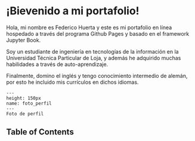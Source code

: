 # ¡Bievenido a mi portafolio!

Hola, mi nombre es Federico Huerta y este es mi portafolio en línea hospedado a través del programa Github Pages y basado en el framework Jupyter Book.

Soy un estudiante de ingeniería en tecnologías de la información en la Universidad Técnica Particular de Loja, y además he adquirido muchas habilidades a través de auto-aprendizaje.

Finalmente, domino el inglés y tengo conocimiento intermedio de alemán, por esto he incluido mis currículos en dichos idiomas.

```{figure} images/foto_perfil.png
---
height: 150px
name: foto_perfil
---
Foto de perfil
```

## Table of Contents
```{tableofcontents}
```